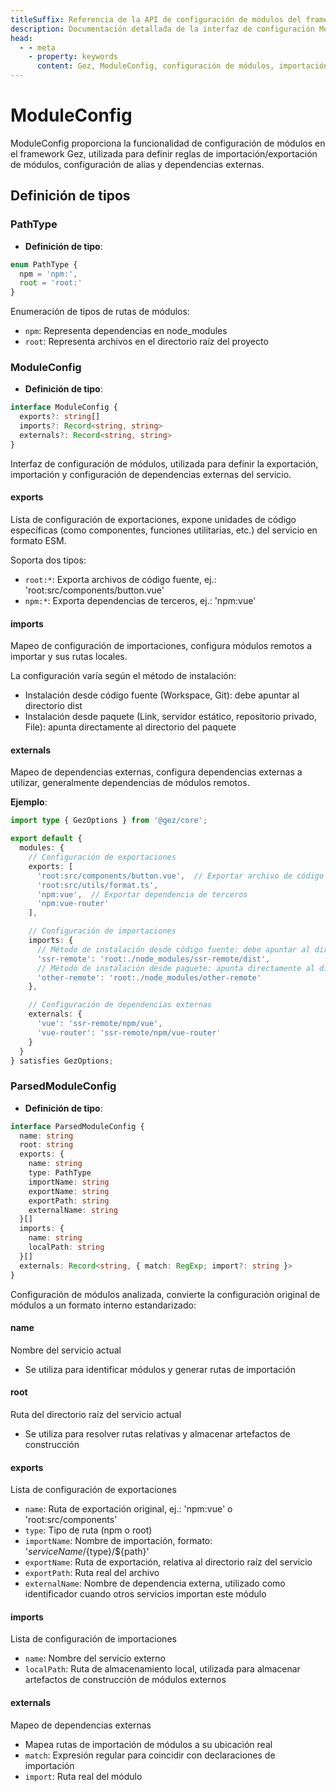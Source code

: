 ```yaml
---
titleSuffix: Referencia de la API de configuración de módulos del framework Gez
description: Documentación detallada de la interfaz de configuración ModuleConfig del framework Gez, incluyendo reglas de importación/exportación de módulos, configuración de alias y gestión de dependencias externas, para ayudar a los desarrolladores a comprender en profundidad el sistema modular del framework.
head:
  - - meta
    - property: keywords
      content: Gez, ModuleConfig, configuración de módulos, importación/exportación de módulos, dependencias externas, configuración de alias, gestión de dependencias, framework de aplicaciones web
---
```


# ModuleConfig

ModuleConfig proporciona la funcionalidad de configuración de módulos en el framework Gez, utilizada para definir reglas de importación/exportación de módulos, configuración de alias y dependencias externas.

## Definición de tipos

### PathType

- **Definición de tipo**:
```ts
enum PathType {
  npm = 'npm:', 
  root = 'root:'
}
```

Enumeración de tipos de rutas de módulos:
- `npm`: Representa dependencias en node_modules
- `root`: Representa archivos en el directorio raíz del proyecto

### ModuleConfig

- **Definición de tipo**:
```ts
interface ModuleConfig {
  exports?: string[]
  imports?: Record<string, string>
  externals?: Record<string, string>
}
```

Interfaz de configuración de módulos, utilizada para definir la exportación, importación y configuración de dependencias externas del servicio.

#### exports

Lista de configuración de exportaciones, expone unidades de código específicas (como componentes, funciones utilitarias, etc.) del servicio en formato ESM.

Soporta dos tipos:
- `root:*`: Exporta archivos de código fuente, ej.: 'root:src/components/button.vue'
- `npm:*`: Exporta dependencias de terceros, ej.: 'npm:vue'

#### imports

Mapeo de configuración de importaciones, configura módulos remotos a importar y sus rutas locales.

La configuración varía según el método de instalación:
- Instalación desde código fuente (Workspace, Git): debe apuntar al directorio dist
- Instalación desde paquete (Link, servidor estático, repositorio privado, File): apunta directamente al directorio del paquete

#### externals

Mapeo de dependencias externas, configura dependencias externas a utilizar, generalmente dependencias de módulos remotos.

**Ejemplo**:
```ts title="entry.node.ts"
import type { GezOptions } from '@gez/core';

export default {
  modules: {
    // Configuración de exportaciones
    exports: [
      'root:src/components/button.vue',  // Exportar archivo de código fuente
      'root:src/utils/format.ts',
      'npm:vue',  // Exportar dependencia de terceros
      'npm:vue-router'
    ],

    // Configuración de importaciones
    imports: {
      // Método de instalación desde código fuente: debe apuntar al directorio dist
      'ssr-remote': 'root:./node_modules/ssr-remote/dist',
      // Método de instalación desde paquete: apunta directamente al directorio del paquete
      'other-remote': 'root:./node_modules/other-remote'
    },

    // Configuración de dependencias externas
    externals: {
      'vue': 'ssr-remote/npm/vue',
      'vue-router': 'ssr-remote/npm/vue-router'
    }
  }
} satisfies GezOptions;
```

### ParsedModuleConfig

- **Definición de tipo**:
```ts
interface ParsedModuleConfig {
  name: string
  root: string
  exports: {
    name: string
    type: PathType
    importName: string
    exportName: string
    exportPath: string
    externalName: string
  }[]
  imports: {
    name: string
    localPath: string
  }[]
  externals: Record<string, { match: RegExp; import?: string }>
}
```

Configuración de módulos analizada, convierte la configuración original de módulos a un formato interno estandarizado:

#### name
Nombre del servicio actual
- Se utiliza para identificar módulos y generar rutas de importación

#### root
Ruta del directorio raíz del servicio actual
- Se utiliza para resolver rutas relativas y almacenar artefactos de construcción

#### exports
Lista de configuración de exportaciones
- `name`: Ruta de exportación original, ej.: 'npm:vue' o 'root:src/components'
- `type`: Tipo de ruta (npm o root)
- `importName`: Nombre de importación, formato: '${serviceName}/${type}/${path}'
- `exportName`: Ruta de exportación, relativa al directorio raíz del servicio
- `exportPath`: Ruta real del archivo
- `externalName`: Nombre de dependencia externa, utilizado como identificador cuando otros servicios importan este módulo

#### imports
Lista de configuración de importaciones
- `name`: Nombre del servicio externo
- `localPath`: Ruta de almacenamiento local, utilizada para almacenar artefactos de construcción de módulos externos

#### externals
Mapeo de dependencias externas
- Mapea rutas de importación de módulos a su ubicación real
- `match`: Expresión regular para coincidir con declaraciones de importación
- `import`: Ruta real del módulo